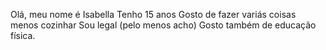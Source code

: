 Olá, meu nome é Isabella
Tenho 15 anos
Gosto de fazer variás coisas menos cozinhar
Sou legal (pelo menos acho)
Gosto também de educação física.
